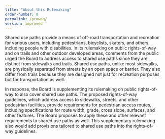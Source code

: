 ```yaml
---
title: "About this Rulemaking"
order-number: 0
permalink: /prowag/
version: improved
---
```

Shared use paths provide a means of off-road transportation and recreation for various users, including pedestrians, bicyclists, skaters, and others, including people with disabilities. In its rulemaking on public rights-of-way and on trails and other outdoor developed areas, comments from the public urged the Board to address access to shared use paths since they are distinct from sidewalks and trails. Shared use paths, unlike most sidewalks, are physically separated from streets by an open space or barrier. They also differ from trails because they are designed not just for recreation purposes but for transportation as well.

In response, the Board is supplementing its rulemaking on public rights-of-way to also cover shared use paths.  The proposed rights-of-way guidelines, which address access to sidewalks, streets, and other pedestrian facilities, provide requirements for pedestrian access routes, including specifications for route width, grade, cross slope, surfaces, and other features. The Board proposes to apply these and other relevant requirements to shared use paths as well. This supplementary rulemaking also would add provisions tailored to shared use paths into the rights-of-way guidelines.  